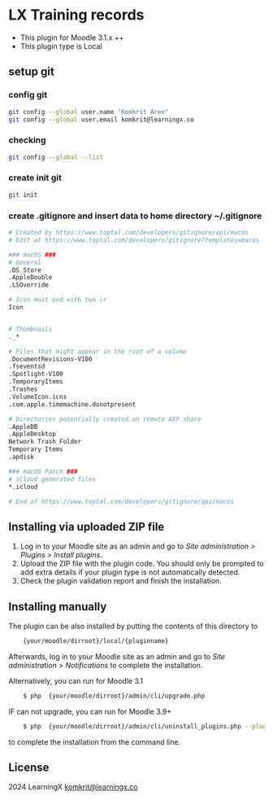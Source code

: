 # LX Training records #

- This plugin for Moodle 3.1.x ++
- This plugin type is Local

## setup git #

### config git #

```bash
git config --global user.name "Komkrit Aree"
git config --global user.email komkrit@learningx.co
```

### checking #

```bash
git config --global --list
```

### create init git #

```bash
git init
```

### create .gitignore and insert data to home directory ~/.gitignore #

```bash
# Created by https://www.toptal.com/developers/gitignore/api/macos
# Edit at https://www.toptal.com/developers/gitignore?templates=macos

### macOS ###
# General
.DS_Store
.AppleDouble
.LSOverride

# Icon must end with two \r
Icon


# Thumbnails
._*

# Files that might appear in the root of a volume
.DocumentRevisions-V100
.fseventsd
.Spotlight-V100
.TemporaryItems
.Trashes
.VolumeIcon.icns
.com.apple.timemachine.donotpresent

# Directories potentially created on remote AFP share
.AppleDB
.AppleDesktop
Network Trash Folder
Temporary Items
.apdisk

### macOS Patch ###
# iCloud generated files
*.icloud

# End of https://www.toptal.com/developers/gitignore/api/macos
```

## Installing via uploaded ZIP file #

1. Log in to your Moodle site as an admin and go to _Site administration >
   Plugins > Install plugins_.
2. Upload the ZIP file with the plugin code. You should only be prompted to add
   extra details if your plugin type is not automatically detected.
3. Check the plugin validation report and finish the installation.

## Installing manually #

The plugin can be also installed by putting the contents of this directory to

```bash
    {your/moodle/dirroot}/local/{pluginname}
```

Afterwards, log in to your Moodle site as an admin and go to _Site administration >
Notifications_ to complete the installation.

Alternatively, you can run for Moodle 3.1

```bash
    $ php  {your/moodle/dirroot}/admin/cli/upgrade.php
```

IF can not upgrade, you can run for Moodle 3.9+

```bash
    $ php  {your/moodle/dirroot}/admin/cli/uninstall_plugins.php --plugins=local_lxtrainingrecords --run
```

to complete the installation from the command line.

## License #

2024 LearningX <komkrit@learningx.co>
